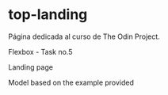 # top-landing

Página dedicada al curso de The Odin Project.

Flexbox - Task no.5

Landing page

Model based on the example provided


